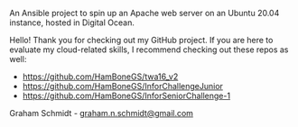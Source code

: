 An Ansible project to spin up an Apache web server on an Ubuntu 20.04 instance, hosted in Digital Ocean.


Hello! Thank you for checking out my GitHub project. If you are here to evaluate my cloud-related skills, I recommend checking out these repos as well:

- https://github.com/HamBoneGS/twa16_v2 
- https://github.com/HamBoneGS/InforChallengeJunior
- https://github.com/HamBoneGS/InforSeniorChallenge-1


Graham Schmidt - graham.n.schmidt@gmail.com
